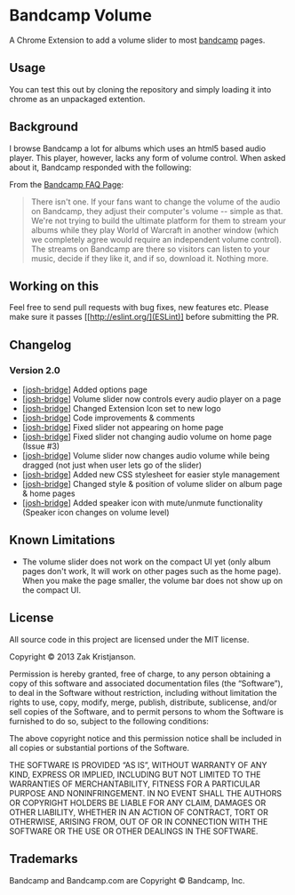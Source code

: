 # Bandcamp Volume

A Chrome Extension to add a volume slider to most [bandcamp](http://www.bandcamp.com) pages.

## Usage
You can test this out by cloning the repository and simply loading it into chrome as an unpackaged extention.

## Background
I browse Bandcamp a lot for albums which uses an html5 based audio player. This player, however, lacks any form of volume control. When asked about it, Bandcamp responded with the following:

From the [Bandcamp FAQ Page](http://bandcamp.com/faq#volume):
> There isn't one. If your fans want to change the volume of the audio on Bandcamp, they adjust their computer's volume -- simple as that. We're not trying to build the ultimate platform for them to stream your albums while they play World of Warcraft in another window (which we completely agree would require an independent volume control). The streams on Bandcamp are there so visitors can listen to your music, decide if they like it, and if so, download it. Nothing more.

## Working on this
Feel free to send pull requests with bug fixes, new features etc.
Please make sure it passes [[http://eslint.org/](ESLint)] before submitting the PR.

## Changelog

### Version 2.0

- [[josh-bridge](https://github.com/josh-bridge)] Added options page
- [[josh-bridge](https://github.com/josh-bridge)] Volume slider now controls every audio player on a page
- [[josh-bridge](https://github.com/josh-bridge)] Changed Extension Icon set to new logo
- [[josh-bridge](https://github.com/josh-bridge)] Code improvements & comments
- [[josh-bridge](https://github.com/josh-bridge)] Fixed slider not appearing on home page
- [[josh-bridge](https://github.com/josh-bridge)] Fixed slider not changing audio volume on home page (Issue #3)
- [[josh-bridge](https://github.com/josh-bridge)] Volume slider now changes audio volume while being dragged (not just when user lets go of the slider)
- [[josh-bridge](https://github.com/josh-bridge)] Added new CSS stylesheet for easier style management
- [[josh-bridge](https://github.com/josh-bridge)] Changed style & position of volume slider on album page & home pages
- [[josh-bridge](https://github.com/josh-bridge)] Added speaker icon with mute/unmute functionality (Speaker icon changes on volume level)

## Known Limitations
- The volume slider does not work on the compact UI yet (only album pages don't work, It will work on other pages such as the home page). When you make the page smaller, the volume bar does not show up on the compact UI.

## License
All source code in this project are licensed under the MIT license.

Copyright © 2013 Zak Kristjanson.

Permission is hereby granted, free of charge, to any person obtaining a copy
of this software and associated documentation files (the “Software”), to deal
in the Software without restriction, including without limitation the rights
to use, copy, modify, merge, publish, distribute, sublicense, and/or sell
copies of the Software, and to permit persons to whom the Software is
furnished to do so, subject to the following conditions:

The above copyright notice and this permission notice shall be included in
all copies or substantial portions of the Software.

THE SOFTWARE IS PROVIDED “AS IS”, WITHOUT WARRANTY OF ANY KIND, EXPRESS OR
IMPLIED, INCLUDING BUT NOT LIMITED TO THE WARRANTIES OF MERCHANTABILITY,
FITNESS FOR A PARTICULAR PURPOSE AND NONINFRINGEMENT. IN NO EVENT SHALL THE
AUTHORS OR COPYRIGHT HOLDERS BE LIABLE FOR ANY CLAIM, DAMAGES OR OTHER
LIABILITY, WHETHER IN AN ACTION OF CONTRACT, TORT OR OTHERWISE, ARISING FROM,
OUT OF OR IN CONNECTION WITH THE SOFTWARE OR THE USE OR OTHER DEALINGS IN
THE SOFTWARE.

## Trademarks
Bandcamp and Bandcamp.com are Copyright © Bandcamp, Inc.
